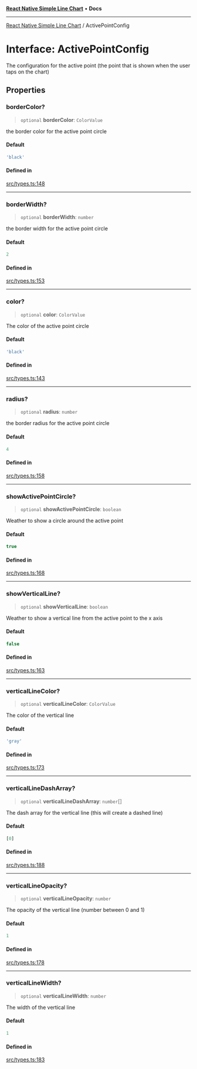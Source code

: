 [**React Native Simple Line Chart**](../README.md) • **Docs**

***

[React Native Simple Line Chart](../globals.md) / ActivePointConfig

# Interface: ActivePointConfig

The configuration for the active point (the point that is shown when the user taps on the chart)

## Properties

### borderColor?

> `optional` **borderColor**: `ColorValue`

the border color for the active point circle

#### Default

```ts
'black'
```

#### Defined in

[src/types.ts:148](https://github.com/Malaa-tech/react-native-simple-line-chart/blob/1e608e6b6d295bb8e951ef279bc3801598fcb7fa/src/types.ts#L148)

***

### borderWidth?

> `optional` **borderWidth**: `number`

the border width for the active point circle

#### Default

```ts
2
```

#### Defined in

[src/types.ts:153](https://github.com/Malaa-tech/react-native-simple-line-chart/blob/1e608e6b6d295bb8e951ef279bc3801598fcb7fa/src/types.ts#L153)

***

### color?

> `optional` **color**: `ColorValue`

The color of the active point circle

#### Default

```ts
'black'
```

#### Defined in

[src/types.ts:143](https://github.com/Malaa-tech/react-native-simple-line-chart/blob/1e608e6b6d295bb8e951ef279bc3801598fcb7fa/src/types.ts#L143)

***

### radius?

> `optional` **radius**: `number`

the border radius for the active point circle

#### Default

```ts
4
```

#### Defined in

[src/types.ts:158](https://github.com/Malaa-tech/react-native-simple-line-chart/blob/1e608e6b6d295bb8e951ef279bc3801598fcb7fa/src/types.ts#L158)

***

### showActivePointCircle?

> `optional` **showActivePointCircle**: `boolean`

Weather to show a circle around the active point

#### Default

```ts
true
```

#### Defined in

[src/types.ts:168](https://github.com/Malaa-tech/react-native-simple-line-chart/blob/1e608e6b6d295bb8e951ef279bc3801598fcb7fa/src/types.ts#L168)

***

### showVerticalLine?

> `optional` **showVerticalLine**: `boolean`

Weather to show a vertical line from the active point to the x axis

#### Default

```ts
false
```

#### Defined in

[src/types.ts:163](https://github.com/Malaa-tech/react-native-simple-line-chart/blob/1e608e6b6d295bb8e951ef279bc3801598fcb7fa/src/types.ts#L163)

***

### verticalLineColor?

> `optional` **verticalLineColor**: `ColorValue`

The color of the vertical line

#### Default

```ts
'gray'
```

#### Defined in

[src/types.ts:173](https://github.com/Malaa-tech/react-native-simple-line-chart/blob/1e608e6b6d295bb8e951ef279bc3801598fcb7fa/src/types.ts#L173)

***

### verticalLineDashArray?

> `optional` **verticalLineDashArray**: `number`[]

The dash array for the vertical line (this will create a dashed line)

#### Default

```ts
[0]
```

#### Defined in

[src/types.ts:188](https://github.com/Malaa-tech/react-native-simple-line-chart/blob/1e608e6b6d295bb8e951ef279bc3801598fcb7fa/src/types.ts#L188)

***

### verticalLineOpacity?

> `optional` **verticalLineOpacity**: `number`

The opacity of the vertical line (number between 0 and 1)

#### Default

```ts
1
```

#### Defined in

[src/types.ts:178](https://github.com/Malaa-tech/react-native-simple-line-chart/blob/1e608e6b6d295bb8e951ef279bc3801598fcb7fa/src/types.ts#L178)

***

### verticalLineWidth?

> `optional` **verticalLineWidth**: `number`

The width of the vertical line

#### Default

```ts
1
```

#### Defined in

[src/types.ts:183](https://github.com/Malaa-tech/react-native-simple-line-chart/blob/1e608e6b6d295bb8e951ef279bc3801598fcb7fa/src/types.ts#L183)
